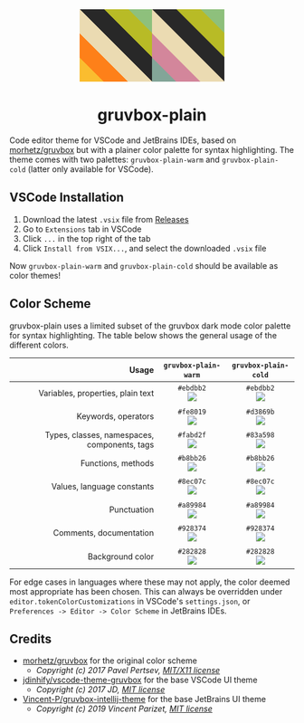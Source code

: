 <div align="center">
  <img alt="logo" src="./vscode/img/gruvbox-plain-warm_logo.png"><img alt="logo" src="./vscode/img/gruvbox-plain-cold_logo.png">
</div>
<h1 align="center">gruvbox-plain</h1>

Code editor theme for VSCode and JetBrains IDEs, based on [morhetz/gruvbox](https://github.com/morhetz/gruvbox) but with a plainer color palette for syntax highlighting. The theme comes with two palettes: `gruvbox-plain-warm` and `gruvbox-plain-cold` (latter only available for VSCode).

## VSCode Installation

1. Download the latest `.vsix` file from [Releases](https://github.com/hermannm/gruvbox-plain/releases)
2. Go to `Extensions` tab in VSCode
3. Click `...` in the top right of the tab
4. Click `Install from VSIX...`, and select the downloaded `.vsix` file

Now `gruvbox-plain-warm` and `gruvbox-plain-cold` should be available as color themes!

## Color Scheme

gruvbox-plain uses a limited subset of the gruvbox dark mode color palette for syntax highlighting. The table below shows the general usage of the different colors.

|                                        Usage |                                          `gruvbox-plain-warm`                                           |                                          `gruvbox-plain-cold`                                           |
| -------------------------------------------: | :-----------------------------------------------------------------------------------------------------: | :-----------------------------------------------------------------------------------------------------: |
|            Variables, properties, plain text | `#ebdbb2`<br>![](https://github.com/hermannm/gruvbox-plain/blob/docs/assets/colors/ebdbb2.png?raw=true) | `#ebdbb2`<br>![](https://github.com/hermannm/gruvbox-plain/blob/docs/assets/colors/ebdbb2.png?raw=true) |
|                          Keywords, operators | `#fe8019`<br>![](https://github.com/hermannm/gruvbox-plain/blob/docs/assets/colors/fe8019.png?raw=true) | `#d3869b`<br>![](https://github.com/hermannm/gruvbox-plain/blob/docs/assets/colors/d3869b.png?raw=true) |
| Types, classes, namespaces, components, tags | `#fabd2f`<br>![](https://github.com/hermannm/gruvbox-plain/blob/docs/assets/colors/fabd2f.png?raw=true) | `#83a598`<br>![](https://github.com/hermannm/gruvbox-plain/blob/docs/assets/colors/83a598.png?raw=true) |
|                           Functions, methods | `#b8bb26`<br>![](https://github.com/hermannm/gruvbox-plain/blob/docs/assets/colors/b8bb26.png?raw=true) | `#b8bb26`<br>![](https://github.com/hermannm/gruvbox-plain/blob/docs/assets/colors/b8bb26.png?raw=true) |
|                   Values, language constants | `#8ec07c`<br>![](https://github.com/hermannm/gruvbox-plain/blob/docs/assets/colors/8ec07c.png?raw=true) | `#8ec07c`<br>![](https://github.com/hermannm/gruvbox-plain/blob/docs/assets/colors/8ec07c.png?raw=true) |
|                                  Punctuation | `#a89984`<br>![](https://github.com/hermannm/gruvbox-plain/blob/docs/assets/colors/a89984.png?raw=true) | `#a89984`<br>![](https://github.com/hermannm/gruvbox-plain/blob/docs/assets/colors/a89984.png?raw=true) |
|                      Comments, documentation | `#928374`<br>![](https://github.com/hermannm/gruvbox-plain/blob/docs/assets/colors/928374.png?raw=true) | `#928374`<br>![](https://github.com/hermannm/gruvbox-plain/blob/docs/assets/colors/928374.png?raw=true) |
|                             Background color | `#282828`<br>![](https://github.com/hermannm/gruvbox-plain/blob/docs/assets/colors/282828.png?raw=true) | `#282828`<br>![](https://github.com/hermannm/gruvbox-plain/blob/docs/assets/colors/282828.png?raw=true) |

For edge cases in languages where these may not apply, the color deemed most appropriate has been chosen. This can always be overridden under `editor.tokenColorCustomizations` in VSCode's `settings.json`, or `Preferences -> Editor -> Color Scheme` in JetBrains IDEs.

## Credits

- [morhetz/gruvbox](https://github.com/morhetz/gruvbox) for the original color scheme
  - _Copyright (c) 2017 Pavel Pertsev, [MIT/X11 license](https://github.com/morhetz/gruvbox#license)_
- [jdinhify/vscode-theme-gruvbox](https://github.com/jdinhify/vscode-theme-gruvbox) for the base VSCode UI theme
  - _Copyright (c) 2017 JD, [MIT license](https://github.com/jdinhify/vscode-theme-gruvbox/blob/main/LICENSE)_
- [Vincent-P/gruvbox-intellij-theme](https://github.com/Vincent-P/gruvbox-intellij-theme) for the base JetBrains UI theme
  - _Copyright (c) 2019 Vincent Parizet, [MIT license](https://github.com/Vincent-P/gruvbox-intellij-theme/blob/master/LICENSE)_
